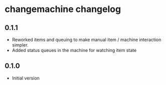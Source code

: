 # changemachine changelog

## 0.1.1

- Reworked items and queuing to make manual item / machine interaction simpler.
- Added status queues in the machine for watching item state

## 0.1.0 

- Initial version